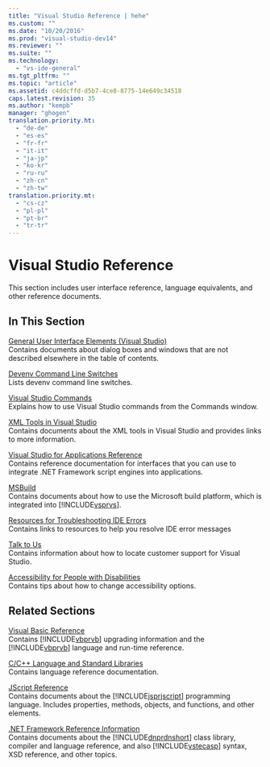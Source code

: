 ```yaml
---
title: "Visual Studio Reference | hehe"
ms.custom: ""
ms.date: "10/20/2016"
ms.prod: "visual-studio-dev14"
ms.reviewer: ""
ms.suite: ""
ms.technology: 
  - "vs-ide-general"
ms.tgt_pltfrm: ""
ms.topic: "article"
ms.assetid: c4ddcffd-d5b7-4ce8-8775-14e649c34518
caps.latest.revision: 35
ms.author: "kempb"
manager: "ghogen"
translation.priority.ht: 
  - "de-de"
  - "es-es"
  - "fr-fr"
  - "it-it"
  - "ja-jp"
  - "ko-kr"
  - "ru-ru"
  - "zh-cn"
  - "zh-tw"
translation.priority.mt: 
  - "cs-cz"
  - "pl-pl"
  - "pt-br"
  - "tr-tr"
---
```

# Visual Studio Reference
This section includes user interface reference, language equivalents, and other reference documents.  
  
## In This Section  
 [General User Interface Elements (Visual Studio)](../reference/general-user-interface-elements--visual-studio-.md)  
 Contains documents about dialog boxes and windows that are not described elsewhere in the table of contents.  
  
 [Devenv Command Line Switches](../reference/devenv-command-line-switches.md)  
 Lists devenv command line switches.  
  
 [Visual Studio Commands](../reference/visual-studio-commands.md)  
 Explains how to use Visual Studio commands from the Commands window.  
  
 [XML Tools in Visual Studio](../reference/xml-tools-in-visual-studio.md)  
 Contains documents about the XML tools in Visual Studio and provides links to more information.  
  
 [Visual Studio for Applications Reference](../reference/visual-studio-for-applications-reference.md)  
 Contains reference documentation for interfaces that you can use to integrate .NET Framework script engines into applications.  
  
 [MSBuild](../reference/msbuild1.md)  
 Contains documents about how to use the Microsoft build platform, which is integrated into [!INCLUDE[vsprvs](../code-quality/includes/vsprvs_md.md)].  
  
 [Resources for Troubleshooting IDE Errors](../reference/resources-for-troubleshooting-integrated-development-environment-errors.md)  
 Contains links to resources to help you resolve IDE error messages  
  
 [Talk to Us](../ide/talk-to-us.md)  
 Contains information about how to locate customer support for Visual Studio.  
  
 [Accessibility for People with Disabilities](../reference/accessibility-for-people-with-disabilities.md)  
 Contains tips about how to change accessibility options.  
  
## Related Sections  
 [Visual Basic Reference](../Topic/Reference%20\(Visual%20Basic\).md)  
 Contains [!INCLUDE[vbprvb](../code-quality/includes/vbprvb_md.md)] upgrading information and the [!INCLUDE[vbprvb](../code-quality/includes/vbprvb_md.md)] language and run-time reference.  
  
 [C/C++ Language and Standard Libraries](../Topic/C-C++%20Language%20and%20Standard%20Libraries.md)  
 Contains language reference documentation.  
  
 [JScript Reference](http://msdn.microsoft.com/en-us/2e47f004-963c-4661-b887-a14e4660aadd)  
 Contains documents about the [!INCLUDE[jsprjscript](../debug-interface-access/includes/jsprjscript_md.md)] programming language. Includes properties, methods, objects, and functions, and other elements.  
  
 [.NET Framework Reference Information](../Topic/.NET%20Framework%20Reference%20Information%20\(Visual%20Basic\).md)  
 Contains documents about the [!INCLUDE[dnprdnshort](../code-quality/includes/dnprdnshort_md.md)] class library, compiler and language reference, and also [!INCLUDE[vstecasp](../code-quality/includes/vstecasp_md.md)] syntax, XSD reference, and other topics.